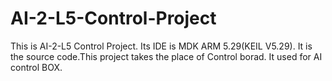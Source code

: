 # AI-2-L5-Control-Project
This is AI-2-L5 Control Project. Its IDE is MDK ARM 5.29(KEIL V5.29). It is the source code.This project takes the place of Control borad. It used for AI control BOX.
